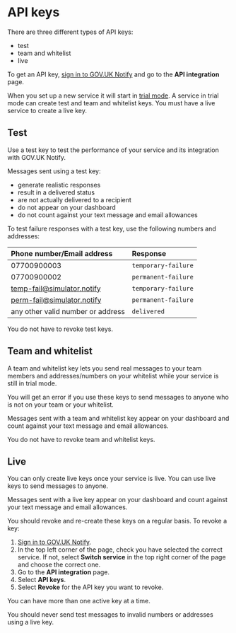 # API keys

There are three different types of API keys:

- test
- team and whitelist
- live

To get an API key, [sign in to GOV.UK Notify](https://www.notifications.service.gov.uk/sign-in) and go to the __API integration__ page.

When you set up a new service it will start in [trial mode](https://www.notifications.service.gov.uk/features/trial-mode). A service in trial mode can create test and team and whitelist keys. You must have a live service to create a live key.

## Test

Use a test key to test the performance of your service and its integration with GOV.UK Notify.

Messages sent using a test key:

- generate realistic responses
- result in a delivered status
- are not actually delivered to a recipient
- do not appear on your dashboard
- do not count against your text message and email allowances

To test failure responses with a test key, use the following numbers and addresses:

|Phone number/Email address|Response|
|:---|:---|
|07700900003|`temporary-failure`|
|07700900002|`permanent-failure`|
|temp-fail@simulator.notify|`temporary-failure`|
|perm-fail@simulator.notify|`permanent-failure`|
|any other valid number or address|`delivered`|

You do not have to revoke test keys.

## Team and whitelist

A team and whitelist key lets you send real messages to your team members and addresses/numbers on your whitelist while your service is still in trial mode.

You will get an error if you use these keys to send messages to anyone who is not on your team or your whitelist.

Messages sent with a team and whitelist key appear on your dashboard and count against your text message and email allowances.

You do not have to revoke team and whitelist keys.

## Live

You can only create live keys once your service is live. You can use live keys to send messages to anyone.

Messages sent with a live key appear on your dashboard and count against your text message and email allowances.

You should revoke and re-create these keys on a regular basis. To revoke a key:

1. [Sign in to GOV.UK Notify](https://www.notifications.service.gov.uk/sign-in).
1. In the top left corner of the page, check you have selected the correct service. If not, select __Switch service__ in the top right corner of the page and choose the correct one.
1. Go to the __API integration__ page.
1. Select __API keys__.
1. Select __Revoke__ for the API key you want to revoke.

You can have more than one active key at a time.

You should never send test messages to invalid numbers or addresses using a live key.
